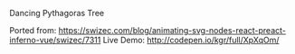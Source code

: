 Dancing Pythagoras Tree

Ported from: https://swizec.com/blog/animating-svg-nodes-react-preact-inferno-vue/swizec/7311
Live Demo: http://codepen.io/kgr/full/XpXqOm/
